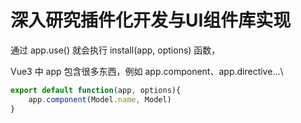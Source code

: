 # 深入研究插件化开发与UI组件库实现

通过 app.use() 就会执行 install(app, options) 函数，

Vue3 中 app 包含很多东西，例如 app.component、app.directive...\

```js
export default function(app, options){
    app.component(Model.name, Model)
}
```